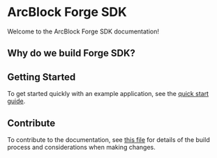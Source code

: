 # ArcBlock Forge SDK

Welcome to the ArcBlock Forge SDK documentation!

## Why do we build Forge SDK?

## Getting Started

To get started quickly with an example application, see the [quick start guide](intro/).

<!-- To learn the supported SDK we built, see the [Forge SDK](sdk/).

For more details on how Forge SDK works, see the respective documentation for
[Forge Architecture](arch/), [Forge Core](core/) [Tools](tools/). -->


## Contribute

To contribute to the documentation, see [this file](./DOCS_README.md) for details of the build process and
considerations when making changes.
